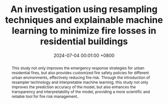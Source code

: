 ---
title:          "An investigation using resampling techniques and explainable machine learning to minimize fire losses in residential buildings"
date:           2024-07-04 00:01:00 +0800
selected:       true
pub:            "Journal of Building Engineering"
pub_date:       "2024"
abstract: >-
  This study not only improves the emergency response strategies for urban residential fires, but also provides customized fire safety policies for different urban environments, effectively reducing fire risk. Through the introduction of resampler technology and interpretable machine learning, this study not only improves the prediction accuracy of the model, but also enhances the transparency and interpretability of the model, providing a more scientific and reliable tool for fire risk management..
cover:          /assets/images/covers/cover1.png
authors:
- Zenghui Liu*,Yingnan Zhuang.
links:
  Paper: https://www.sciencedirect.com/science/article/pii/S2352710224016486?via%3Dihub
---